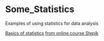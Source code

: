 # Some_Statistics
Examples of using statistics for data analysis


[Basics of statistics](https://github.com/lexabak3/Some_Statistics/blob/main/Basics_of_statistics_stepik/Basics_of_statistics.ipynb)
[from online course Stepik](https://stepik.org/course/76)
